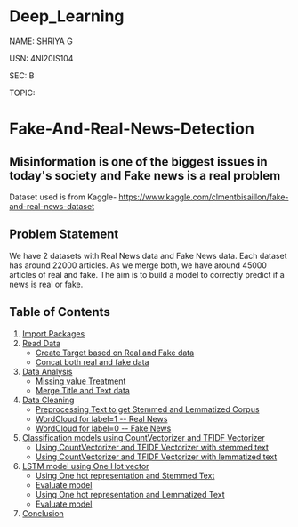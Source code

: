 # Deep_Learning
NAME: SHRIYA G

USN: 4NI20IS104

SEC: B

TOPIC:

 # Fake-And-Real-News-Detection
## Misinformation is one of the biggest issues in today's society and Fake news is a real problem

Dataset used is from Kaggle- 
https://www.kaggle.com/clmentbisaillon/fake-and-real-news-dataset

## Problem Statement
We have 2 datasets with Real News data and Fake News data. Each dataset has around 22000 articles. As we merge both, we have around 45000 articles of real and fake. The aim is to build a model to correctly predict if a news is real or fake.

## Table of Contents
1. [Import Packages](#import-packages)
2. [Read Data](#read-data)
    * [Create Target based on Real and Fake data](#create-target)
    * [Concat both real and fake data](#concat-data)
3. [Data Analysis](#data-analysis)
    * [Missing value Treatment](#treat-missing-value)
    * [Merge Title and Text data](#merge-title-text)
4. [Data Cleaning](#data-cleaning)
    * [Preprocessing Text to get Stemmed and Lemmatized Corpus](#Preprocess-text)
    * [WordCloud for label=1 -- Real News](#word-cloud-label-1)
    * [WordCloud for label=0 -- Fake News](#word-cloud-label-0)
5. [Classification models using CountVectorizer and TFIDF Vectorizer](#create-models)
    * [Using CountVectorizer and TFIDF Vectorizer with stemmed text](#counttfidf-stemmed)
    * [Using CountVectorizer and TFIDF Vectorizer with lemmatized text](#counttfidf-lemmatized)
6. [LSTM model using One Hot vector](#one-hot-vector-lstm)
    * [Using One hot representation and Stemmed Text](#one-hot-stemmed)
    * [Evaluate model](#stemmed-evaluate)
    * [Using One hot representation and Lemmatized Text](#one-hot-lemmatized)
    * [Evaluate model](#lemmatized-evaluate)
7. [Conclusion](#conclusion)

